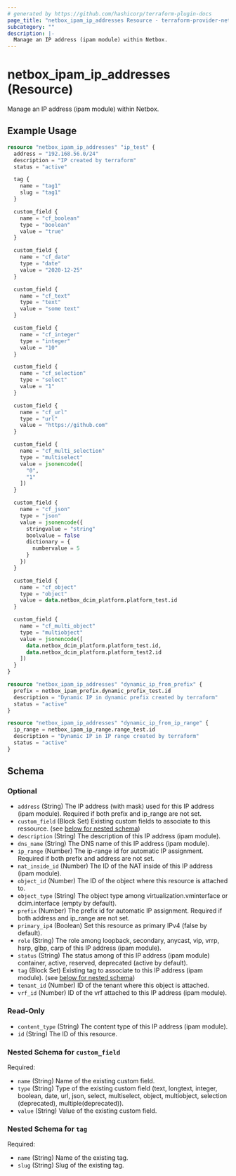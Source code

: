 ```yaml
---
# generated by https://github.com/hashicorp/terraform-plugin-docs
page_title: "netbox_ipam_ip_addresses Resource - terraform-provider-netbox"
subcategory: ""
description: |-
  Manage an IP address (ipam module) within Netbox.
---
```


# netbox_ipam_ip_addresses (Resource)

Manage an IP address (ipam module) within Netbox.

## Example Usage

```terraform
resource "netbox_ipam_ip_addresses" "ip_test" {
  address = "192.168.56.0/24"
  description = "IP created by terraform"
  status = "active"

  tag {
    name = "tag1"
    slug = "tag1"
  }

  custom_field {
    name = "cf_boolean"
    type = "boolean"
    value = "true"
  }

  custom_field {
    name = "cf_date"
    type = "date"
    value = "2020-12-25"
  }

  custom_field {
    name = "cf_text"
    type = "text"
    value = "some text"
  }

  custom_field {
    name = "cf_integer"
    type = "integer"
    value = "10"
  }

  custom_field {
    name = "cf_selection"
    type = "select"
    value = "1"
  }

  custom_field {
    name = "cf_url"
    type = "url"
    value = "https://github.com"
  }

  custom_field {
    name = "cf_multi_selection"
    type = "multiselect"
    value = jsonencode([
      "0",
      "1"
    ])
  }

  custom_field {
    name = "cf_json"
    type = "json"
    value = jsonencode({
      stringvalue = "string"
      boolvalue = false
      dictionary = {
        numbervalue = 5
      }
    })
  }

  custom_field {
    name = "cf_object"
    type = "object"
    value = data.netbox_dcim_platform.platform_test.id
  }

  custom_field {
    name = "cf_multi_object"
    type = "multiobject"
    value = jsonencode([
      data.netbox_dcim_platform.platform_test.id,
      data.netbox_dcim_platform.platform_test2.id
    ])
  }
}

resource "netbox_ipam_ip_addresses" "dynamic_ip_from_prefix" {
  prefix = netbox_ipam_prefix.dynamic_prefix_test.id
  description = "Dynamic IP in dynamic prefix created by terraform"
  status = "active"
}

resource "netbox_ipam_ip_addresses" "dynamic_ip_from_ip_range" {
  ip_range = netbox_ipam_ip_range.range_test.id
  description = "Dynamic IP in IP range created by terraform"
  status = "active"
}
```

<!-- schema generated by tfplugindocs -->
## Schema

### Optional

- `address` (String) The IP address (with mask) used for this IP address (ipam module). Required if both prefix and ip_range are not set.
- `custom_field` (Block Set) Existing custom fields to associate to this ressource. (see [below for nested schema](#nestedblock--custom_field))
- `description` (String) The description of this IP address (ipam module).
- `dns_name` (String) The DNS name of this IP address (ipam module).
- `ip_range` (Number) The ip-range id for automatic IP assignment. Required if both prefix and address are not set.
- `nat_inside_id` (Number) The ID of the NAT inside of this IP address (ipam module).
- `object_id` (Number) The ID of the object where this resource is attached to.
- `object_type` (String) The object type among virtualization.vminterface or dcim.interface (empty by default).
- `prefix` (Number) The prefix id for automatic IP assignment. Required if both address and ip_range are not set.
- `primary_ip4` (Boolean) Set this resource as primary IPv4 (false by default).
- `role` (String) The role among loopback, secondary, anycast, vip, vrrp, hsrp, glbp, carp of this IP address (ipam module).
- `status` (String) The status among of this IP address (ipam module) container, active, reserved, deprecated (active by default).
- `tag` (Block Set) Existing tag to associate to this IP address (ipam module). (see [below for nested schema](#nestedblock--tag))
- `tenant_id` (Number) ID of the tenant where this object is attached.
- `vrf_id` (Number) ID of the vrf attached to this IP address (ipam module).

### Read-Only

- `content_type` (String) The content type of this IP address (ipam module).
- `id` (String) The ID of this resource.

<a id="nestedblock--custom_field"></a>
### Nested Schema for `custom_field`

Required:

- `name` (String) Name of the existing custom field.
- `type` (String) Type of the existing custom field (text, longtext, integer, boolean, date, url, json, select, multiselect, object, multiobject, selection (deprecated), multiple(deprecated)).
- `value` (String) Value of the existing custom field.


<a id="nestedblock--tag"></a>
### Nested Schema for `tag`

Required:

- `name` (String) Name of the existing tag.
- `slug` (String) Slug of the existing tag.



